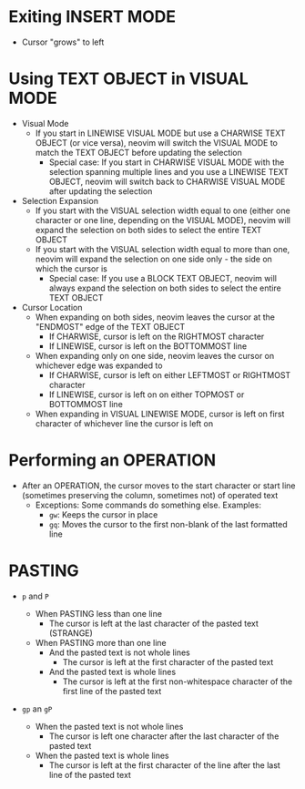 # Exiting INSERT MODE
- Cursor "grows" to left

# Using TEXT OBJECT in VISUAL MODE
- Visual Mode
    - If you start in LINEWISE VISUAL MODE but use a CHARWISE TEXT OBJECT (or vice versa), neovim will switch the VISUAL MODE to match the TEXT OBJECT before updating the selection
        - Special case: If you start in CHARWISE VISUAL MODE with the selection spanning multiple lines and you use a LINEWISE TEXT OBJECT, neovim will switch back to CHARWISE VISUAL MODE after updating the selection
- Selection Expansion
    - If you start with the VISUAL selection width equal to one (either one character or one line, depending on the VISUAL MODE), neovim will expand the selection on both sides to select the entire TEXT OBJECT
    - If you start with the VISUAL selection width equal to more than one, neovim will expand the selection on one side only - the side on which the cursor is
        - Special case: If you use a BLOCK TEXT OBJECT, neovim will always expand the selection on both sides to select the entire TEXT OBJECT
- Cursor Location
    - When expanding on both sides, neovim leaves the cursor at the "ENDMOST" edge of the TEXT OBJECT
        - If CHARWISE, cursor is left on the RIGHTMOST character
        - If LINEWISE, cursor is left on the BOTTOMMOST line
    - When expanding only on one side, neovim leaves the cursor on whichever edge was expanded to
        - If CHARWISE, cursor is left on either LEFTMOST or RIGHTMOST character
        - If LINEWISE, cursor is left on on either TOPMOST or BOTTOMMOST line
    - When expanding in VISUAL LINEWISE MODE, cursor is left on first character of whichever line the cursor is left on

# Performing an OPERATION
- After an OPERATION, the cursor moves to the start character or start line (sometimes preserving the column, sometimes not) of operated text
    - Exceptions: Some commands do something else. Examples:
        - `gw`: Keeps the cursor in place
        - `gq`: Moves the cursor to the first non-blank of the last formatted line

# PASTING
- `p` and `P`
    - When PASTING less than one line
        - The cursor is left at the last character of the pasted text (STRANGE)
    - When PASTING more than one line
        - And the pasted text is not whole lines
            - The cursor is left at the first character of the pasted text
        - And the pasted text is whole lines
            - The cursor is left at the first non-whitespace character of the first line of the pasted text

- `gp` an `gP`
    - When the pasted text is not whole lines
        - The cursor is left one character after the last character of the pasted text
    - When the pasted text is whole lines
        - The cursor is left at the first character of the line after the last line of the pasted text
